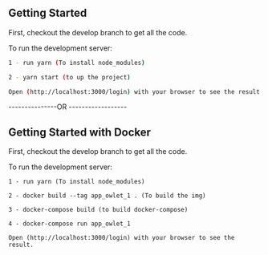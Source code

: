 ## Getting Started

First, checkout the develop branch to get all the code.

To run the development server:

```bash
1 - run yarn (To install node_modules)

2 - yarn start (to up the project)

Open (http://localhost:3000/login) with your browser to see the result.
```
---------------OR ------------------

## Getting Started with Docker

First, checkout the develop branch to get all the code.

To run the development server:

```Docker
1 - run yarn (To install node_modules)

2 - docker build --tag app_owlet_1 . (To build the img)

3 - docker-compose build (to build docker-compose)

4 - docker-compose run app_owlet_1

Open (http://localhost:3000/login) with your browser to see the result.
```
